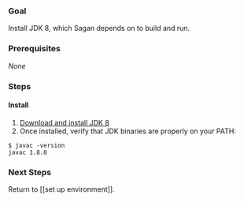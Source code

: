 ### Goal

Install JDK 8, which Sagan depends on to build and run.

### Prerequisites

_None_

### Steps

#### Install

1. [Download and install JDK 8](http://www.oracle.com/technetwork/java/javase/downloads/jdk8-downloads-2133151.html)
2. Once installed, verify that JDK binaries are properly on your PATH:

```
$ javac -version
javac 1.8.0
```
### Next Steps

Return to [[set up environment]].
